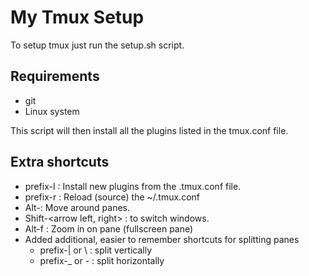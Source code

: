 # My Tmux Setup

To setup tmux just run the setup.sh script.

## Requirements
 * git
 * Linux system

This script will then install all the plugins listed in the tmux.conf file.

## Extra shortcuts
  * prefix-I : Install new plugins from the .tmux.conf file.
  * prefix-r : Reload (source) the ~/.tmux.conf
  * Alt-<arrow>: Move around panes.
  * Shift-<arrow left, right> : to switch windows.
  * Alt-f : Zoom in on pane (fullscreen pane)
  * Added additional, easier to remember shortcuts for splitting panes
    * prefix-| or \ : split vertically
    * prefix-\_ or - : split horizontally
